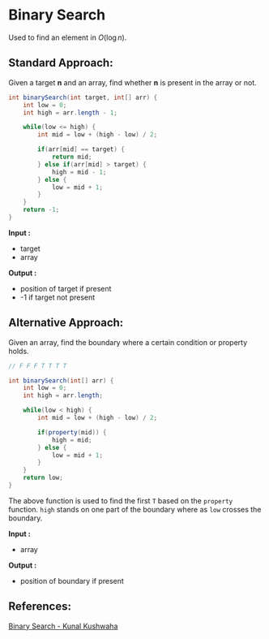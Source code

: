 # Binary Search

Used to find an element in $O(\log{n})$.  

## Standard Approach:  

Given a target **n** and an array, find whether **n** is present in the array or not.

```java
int binarySearch(int target, int[] arr) {
    int low = 0;
    int high = arr.length - 1;

    while(low <= high) {
        int mid = low + (high - low) / 2;

        if(arr[mid] == target) {
            return mid;
        } else if(arr[mid] > target) {
            high = mid - 1;
        } else {
            low = mid + 1;
        }
    }
    return -1;
}
```

**Input :** 
- target  
- array  

**Output :**  
- position of target if present  
- -1 if target not present


## Alternative Approach:

Given an array, find the boundary where a certain condition or property holds.

```java
// F F F T T T T

int binarySearch(int[] arr) {
    int low = 0;
    int high = arr.length;

    while(low < high) {
        int mid = low + (high - low) / 2;

        if(property(mid)) {
            high = mid;
        } else {
            low = mid + 1;
        }
    }
    return low;
}
```

The above function is used to find the first `T` based on the `property` function. `high` stands on one part of the boundary where as `low` crosses the boundary.

**Input :** 
- array  

**Output :**  
- position of boundary if present


## References:
[Binary Search - Kunal Kushwaha](https://www.youtube.com/watch?v=W9QJ8HaRvJQ)